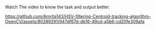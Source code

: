 Watch The video to know the task and output better. 

https://github.com/Amrita143/HSV-filtering-Centroid-tracking-algorithm-OpenCV/assets/80289291/947df67d-db16-49cd-a5b6-cd20fe309afa

